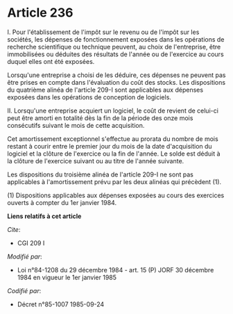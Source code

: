 # Article 236

I. Pour l'établissement de l'impôt sur le revenu ou de l'impôt sur les sociétés, les dépenses de fonctionnement exposées dans
les opérations de recherche scientifique ou technique peuvent, au choix de l'entreprise, être immobilisées ou déduites des
résultats de l'année ou de l'exercice au cours duquel elles ont été exposées.

Lorsqu'une entreprise a choisi de les déduire, ces dépenses ne peuvent pas être prises en compte dans l'évaluation du coût
des stocks. Les dispositions du quatrième alinéa de l'article 209-I sont applicables aux dépenses exposées dans les
opérations de conception de logiciels.

II. Lorsqu'une entreprise acquiert un logiciel, le coût de revient de celui-ci peut être amorti en totalité dès la fin de la
période des onze mois consécutifs suivant le mois de cette acquisition.

Cet amortissement exceptionnel s'effectue au prorata du nombre de mois restant à courir entre le premier jour du mois de la
date d'acquisition du logiciel et la clôture de l'exercice ou la fin de l'année. Le solde est déduit à la clôture de
l'exercice suivant ou au titre de l'année suivante.

Les dispositions du troisième alinéa de l'article 209-I ne sont pas applicables à l'amortissement prévu par les deux alinéas
qui précèdent (1).

(1) Dispositions applicables aux dépenses exposées au cours des exercices ouverts à compter du 1er janvier 1984.

**Liens relatifs à cet article**

_Cite_:

  - CGI 209 I

_Modifié par_:

  - Loi n°84-1208 du 29 décembre 1984 - art. 15 (P) JORF 30 décembre 1984 en vigueur le 1er janvier 1985

_Codifié par_:

  - Décret n°85-1007 1985-09-24
